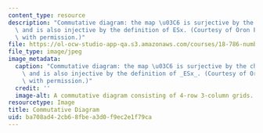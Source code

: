 ```yaml
---
content_type: resource
description: "Commutative diagram: the map \u03C6 is surjective by the choice of S\
  \ and is also injective by the definition of ESx. (Courtesy of Oron Propp. Used\
  \ with permission.)"
file: https://ol-ocw-studio-app-qa.s3.amazonaws.com/courses/18-786-number-theory-ii-class-field-theory-spring-2016/ba708ad42cb68fbea3d0f9ec2e1f79ca_18-786s16.jpg
file_type: image/jpeg
image_metadata:
  caption: "Commutative diagram: the map \u03C6 is surjective by the choice of _S_\
    \ and is also injective by the definition of _ESx_. (Courtesy of Oron Propp. Used\
    \ with permission.)"
  credit: ''
  image-alt: A commutative diagram consisting of 4-row 3-column grids.
resourcetype: Image
title: Commutative Diagram
uid: ba708ad4-2cb6-8fbe-a3d0-f9ec2e1f79ca
---
```

